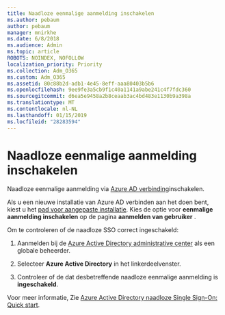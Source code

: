 ```yaml
---
title: Naadloze eenmalige aanmelding inschakelen
ms.author: pebaum
author: pebaum
manager: mnirkhe
ms.date: 6/8/2018
ms.audience: Admin
ms.topic: article
ROBOTS: NOINDEX, NOFOLLOW
localization_priority: Priority
ms.collection: Adm_O365
ms.custom: Adm_O365
ms.assetid: 80c88b2d-adb1-4e45-8eff-aaa80403b5b6
ms.openlocfilehash: 9ee9fe3a5cb9f1c40a1141a9abe241c4f7fdc360
ms.sourcegitcommit: d6ea5e9458a2b8ceaab3ac4bd483e1130b9a398a
ms.translationtype: MT
ms.contentlocale: nl-NL
ms.lasthandoff: 01/15/2019
ms.locfileid: "28283594"
---
```

# <a name="how-to-enable-seamless-sso"></a>Naadloze eenmalige aanmelding inschakelen

Naadloze eenmalige aanmelding via [Azure AD verbinding](https://docs.microsoft.com/en-us/azure/active-directory/connect/active-directory-aadconnect)inschakelen.
  
Als u een nieuwe installatie van Azure AD verbinden aan het doen bent, kiest u het [pad voor aangepaste installatie](https://docs.microsoft.com/en-us/azure/active-directory/connect/active-directory-aadconnect-get-started-custom). Kies de optie voor **eenmalige aanmelding inschakelen** op de pagina **aanmelden van gebruiker** . 
  
Om te controleren of de naadloze SSO correct ingeschakeld:
  
1. Aanmelden bij de [Azure Active Directory administrative center](https://aad.portal.azure.com) als een globale beheerder. 
    
2. Selecteer **Azure Active Directory** in het linkerdeelvenster. 
    
3. Controleer of de dat desbetreffende naadloze eenmalige aanmelding is **ingeschakeld**.
    
Voor meer informatie, Zie [Azure Active Directory naadloze Single Sign-On: Quick start](https://docs.microsoft.com/en-us/azure/active-directory/connect/active-directory-aadconnect-sso-quick-start).
  

